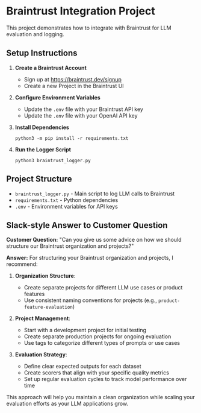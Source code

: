 # Braintrust Integration Project

This project demonstrates how to integrate with Braintrust for LLM evaluation and logging.

## Setup Instructions

1. **Create a Braintrust Account**
   - Sign up at https://braintrust.dev/signup
   - Create a new Project in the Braintrust UI

2. **Configure Environment Variables**
   - Update the `.env` file with your Braintrust API key
   - Update the `.env` file with your OpenAI API key

3. **Install Dependencies**
   ```
   python3 -m pip install -r requirements.txt
   ```

4. **Run the Logger Script**
   ```
   python3 braintrust_logger.py
   ```

## Project Structure

- `braintrust_logger.py` - Main script to log LLM calls to Braintrust
- `requirements.txt` - Python dependencies
- `.env` - Environment variables for API keys

## Slack-style Answer to Customer Question

**Customer Question:** "Can you give us some advice on how we should structure our Braintrust organization and projects?"

**Answer:**
For structuring your Braintrust organization and projects, I recommend:

1. **Organization Structure**:
   - Create separate projects for different LLM use cases or product features
   - Use consistent naming conventions for projects (e.g., `product-feature-evaluation`)

2. **Project Management**:
   - Start with a development project for initial testing
   - Create separate production projects for ongoing evaluation
   - Use tags to categorize different types of prompts or use cases

3. **Evaluation Strategy**:
   - Define clear expected outputs for each dataset
   - Create scorers that align with your specific quality metrics
   - Set up regular evaluation cycles to track model performance over time

This approach will help you maintain a clean organization while scaling your evaluation efforts as your LLM applications grow.

